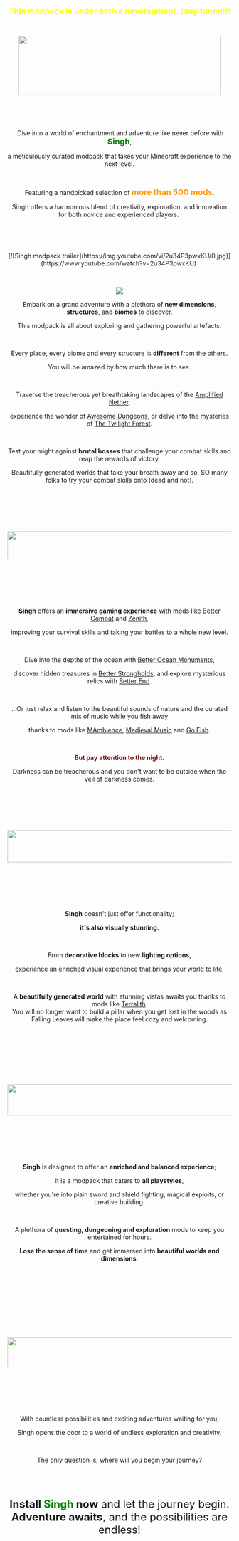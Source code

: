 <p align="center"><span style="font-size: 18px; color: #ff0000;"><strong><span style="color: #ffff00;">This modpack is under active development. Stay tuned!!!</span><br /></strong></span></p>
<p align="center">&nbsp;</p>
<p align="center"><img style="display: block; margin-left: auto; margin-right: auto;" src="https://i.ibb.co/nkt8q19/minecraft-title.png" width="454" height="134" /></p>
<p align="center">&nbsp;</p>
<p align="center">&nbsp;</p>
<p align="center">&nbsp;<span style="font-size: 14px;">Dive into a world of enchantment and adventure like never before with <span style="color: #008000; font-size: 18px;"><strong>Singh</strong></span>, </span></p>
<p align="center"><span style="font-size: 14px;">a meticulously curated modpack that takes your Minecraft experience to the next level.</span></p>
<p align="center">&nbsp;</p>
<p align="center"><span style="font-size: 14px;">Featuring a handpicked selection of <span style="color: #ff9900; font-size: 18px;"><strong>more than 500 mods</strong></span>, </span></p>
<p align="center"><span style="font-size: 14px;">Singh offers a harmonious blend of creativity, exploration, and innovation for both novice and experienced players.</span>&nbsp;</p>
<p align="center">&nbsp;</p>
<p align="center">&nbsp;</p>
<p align="center">[![Singh modpack trailer](https://img.youtube.com/vi/2u34P3pwxKU/0.jpg)](https://www.youtube.com/watch?v=2u34P3pwxKU)&nbsp;</p>
<p align="center">&nbsp;</p>
<p align="center"><img src="https://i.ibb.co/J7RNgLt/minecraft-title-1.png" /></p>
<p align="center">Embark on a grand adventure with a plethora of <strong>new dimensions</strong>, <strong>structures</strong>, and <strong>biomes</strong> to discover.</p>
<p align="center">This modpack is all about exploring and gathering powerful artefacts.</p>
<p align="center">&nbsp;</p>
<p align="center">Every place, every biome and every structure is <strong>different</strong> from the others.</p>
<p align="center">You will be amazed by how much there is to see.</p>
<p align="center">&nbsp;</p>
<p align="center">Traverse the treacherous yet breathtaking landscapes of the <a href="https://www.curseforge.com/minecraft/mc-mods/amplified-nether">Amplified Nether</a>,</p>
<p align="center">experience the wonder of <a href="https://www.curseforge.com/minecraft/mc-mods/awesome-dungeon-fabric">Awesome Dungeons</a>, or delve into the mysteries of <a href="https://www.curseforge.com/minecraft/mc-mods/the-twilight-forest">The Twilight Forest</a>.</p>
<p align="center">&nbsp;</p>
<p align="center">Test your might against <strong>brutal bosses</strong> that challenge your combat skills and reap the rewards of victory.</p>
<p align="center">Beautifully generated worlds that take your breath away and so, SO many folks to try your combat skills onto (dead and not).</p>
<p align="center">&nbsp;</p>
<p align="center">&nbsp;</p>
<p align="center">&nbsp;</p>
<p align="center"><a href="https://i.ibb.co/j3q5png/minecraft-title-2.png"><img style="display: block; margin-left: auto; margin-right: auto;" src="https://i.ibb.co/j3q5png/minecraft-title-2.png" width="688" height="63" /></a></p>
<p align="center">&nbsp;</p>
<p align="center">&nbsp;</p>
<p align="center">&nbsp;</p>
<p align="center"><strong>Singh</strong> offers an <strong>immersive gaming experience</strong> with mods like <a href="https://www.curseforge.com/minecraft/mc-mods/better-combat-by-daedelus">Better Combat</a> and <a href="https://www.curseforge.com/minecraft/mc-mods/zenith">Zenith</a>,</p>
<p align="center">improving your survival skills and taking your battles to a whole new level.</p>
<p align="center">&nbsp;</p>
<p align="center">Dive into the depths of the ocean with <a href="https://www.curseforge.com/minecraft/mc-mods/yungs-better-ocean-monuments-fabric">Better Ocean Monuments</a>,</p>
<p align="center">discover hidden treasures in <a href="https://www.curseforge.com/minecraft/mc-mods/yungs-better-strongholds-fabric">Better Strongholds</a>, and explore mysterious relics with <a href="https://www.curseforge.com/minecraft/mc-mods/betterend">Better End</a>.</p>
<p align="center">&nbsp;</p>
<p align="center">...Or just relax and listen to the beautiful sounds of nature and the curated mix of music while you fish away</p>
<p align="center">thanks to mods like <a href="https://www.curseforge.com/minecraft/mc-mods/mambience">MAmbience</a>, <a href="https://www.curseforge.com/minecraft/mc-mods/medieval-music">Medieval Music</a> and <a href="https://www.curseforge.com/minecraft/mc-mods/go-fish">Go Fish</a>.</p>
<p align="center">&nbsp;</p>
<p align="center"><span style="color: #800000;"><strong>But pay attention to the night. </strong></span></p>
<p align="center">Darkness can be treacherous and you don't want to be outside when the veil of darkness comes.</p>
<p align="center">&nbsp;</p>
<p align="center">&nbsp;</p>
<p align="center">&nbsp;</p>
<p align="center"><img style="display: block; margin-left: auto; margin-right: auto;" src="https://i.ibb.co/sH8Cm4X/minecraft-title-3.png" width="847" height="72" /></p>
<p align="center">&nbsp;</p>
<p align="center">&nbsp;</p>
<p align="center">&nbsp;</p>
<p align="center"><strong>Singh</strong> doesn't just offer functionality;</p>
<p align="center"><strong>it's also visually stunning.</strong></p>
<p align="center">&nbsp;</p>
<p align="center">From <strong>decorative blocks</strong> to new <strong>lighting options</strong>,</p>
<p align="center">experience an enriched visual experience that brings your world to life.</p>
<p align="center">&nbsp;</p>
<p align="center">A <strong>beautifully generated world</strong> with stunning vistas awaits you thanks to mods like <a href="https://www.curseforge.com/minecraft/mc-mods/terralith">Terralith</a>.<br />You will no longer want to build a pillar when you get lost in the woods as Falling Leaves will make the place feel cozy and welcoming.</p>
<p align="center">&nbsp;</p>
<p align="center">&nbsp;</p>
<p align="center">&nbsp;</p>
<p align="center">&nbsp;</p>
<p align="center"><img style="display: block; margin-left: auto; margin-right: auto;" src="https://i.ibb.co/nDyt3Zk/minecraft-title-4.png" width="633" height="70" /></p>
<p align="center">&nbsp;</p>
<p align="center">&nbsp;</p>
<p align="center">&nbsp;</p>
<p align="center"><strong>Singh</strong> is designed to offer an <strong>enriched and balanced experience</strong>;</p>
<p align="center">it is a modpack that caters to <strong>all playstyles</strong>,</p>
<p align="center">whether you're into plain sword and shield fighting, magical exploits, or creative building.</p>
<p align="center">&nbsp;</p>
<p align="center">A plethora of <strong>questing, dungeoning and exploration</strong> mods to keep you entertained for hours.</p>
<p align="center"><strong>Lose the sense of time</strong> and get immersed into <strong>beautiful worlds and dimensions</strong>.</p>
<p align="center">&nbsp;</p>
<p align="center">&nbsp;</p>
<p align="center">&nbsp;</p>
<p align="center">&nbsp;</p>
<p align="center">&nbsp;</p>
<p align="center"><img style="display: block; margin-left: auto; margin-right: auto;" src="https://i.ibb.co/6JSmRMd/minecraft-title-5.png" width="857" height="67" /></p>
<p align="center">&nbsp;</p>
<p align="center">&nbsp;</p>
<p align="center">&nbsp;</p>
<p align="center">With countless possibilities and exciting adventures waiting for you,</p>
<p align="center">Singh opens the door to a world of endless exploration and creativity.</p>
<p align="center">&nbsp;</p>
<p align="center">The only question is, where will you begin your journey?</p>
<p align="center">&nbsp;</p>
<p align="center">&nbsp;</p>
<p align="center"><span style="font-size: 24px;"><strong>Install <span style="color: #008000;">Singh</span> now</strong> and let the journey begin. <strong>Adventure awaits</strong>, and the possibilities are endless!</span></p>
<p align="center">&nbsp;<br /><br /></p>
<p align="center">&nbsp;</p>
<p align="center">&nbsp;</p>